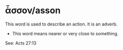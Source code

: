 # ἆσσον/asson
This word is used to describe an action. It is an adverb.

* This word means nearer or very close to something. 

See: Acts 27:13
